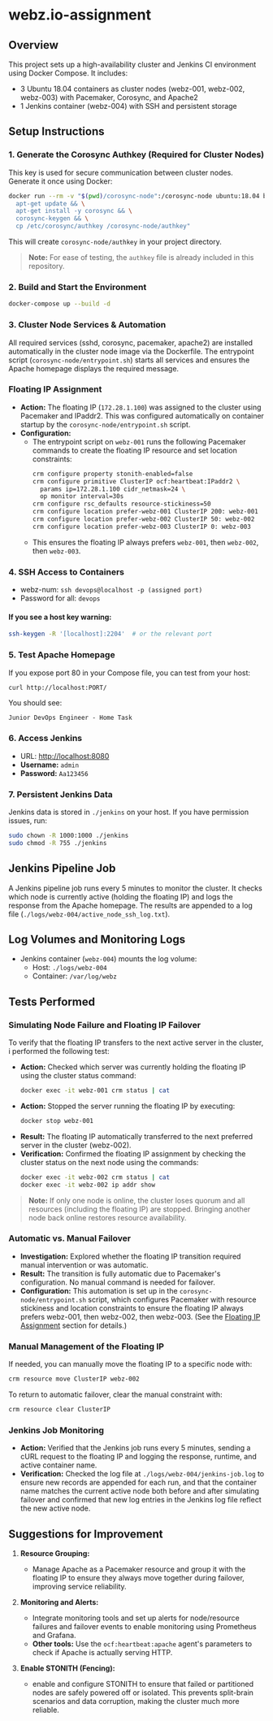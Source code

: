# webz.io-assignment

## Overview
This project sets up a high-availability cluster and Jenkins CI environment using Docker Compose. It includes:
- 3 Ubuntu 18.04 containers as cluster nodes (webz-001, webz-002, webz-003) with Pacemaker, Corosync, and Apache2
- 1 Jenkins container (webz-004) with SSH and persistent storage

## Setup Instructions

### 1. Generate the Corosync Authkey (Required for Cluster Nodes)
This key is used for secure communication between cluster nodes. Generate it once using Docker:
```sh
docker run --rm -v "$(pwd)/corosync-node":/corosync-node ubuntu:18.04 bash -c "\
  apt-get update && \
  apt-get install -y corosync && \
  corosync-keygen && \
  cp /etc/corosync/authkey /corosync-node/authkey"
```
This will create `corosync-node/authkey` in your project directory.

> **Note:** For ease of testing, the `authkey` file is already included in this repository.

### 2. Build and Start the Environment
```sh
docker-compose up --build -d
```

### 3. Cluster Node Services & Automation
All required services (sshd, corosync, pacemaker, apache2) are installed automatically in the cluster node image via the Dockerfile. The entrypoint script (`corosync-node/entrypoint.sh`) starts all services and ensures the Apache homepage displays the required message.

### Floating IP Assignment
- **Action:** The floating IP (`172.28.1.100`) was assigned to the cluster using Pacemaker and IPaddr2. This was configured automatically on container startup by the `corosync-node/entrypoint.sh` script.
- **Configuration:**
  - The entrypoint script on `webz-001` runs the following Pacemaker commands to create the floating IP resource and set location constraints:
    ```sh
    crm configure property stonith-enabled=false
    crm configure primitive ClusterIP ocf:heartbeat:IPaddr2 \
      params ip=172.28.1.100 cidr_netmask=24 \
      op monitor interval=30s
    crm configure rsc_defaults resource-stickiness=50
    crm configure location prefer-webz-001 ClusterIP 200: webz-001
    crm configure location prefer-webz-002 ClusterIP 50: webz-002
    crm configure location prefer-webz-003 ClusterIP 0: webz-003
    ```
  - This ensures the floating IP always prefers `webz-001`, then `webz-002`, then `webz-003`.

### 4. SSH Access to Containers
- webz-num: `ssh devops@localhost -p (assigned port)`
- Password for all: `devops`

#### If you see a host key warning:
```sh
ssh-keygen -R '[localhost]:2204'  # or the relevant port
```

### 5. Test Apache Homepage
If you expose port 80 in your Compose file, you can test from your host:
```sh
curl http://localhost:PORT/
```
You should see:
```
Junior DevOps Engineer - Home Task
```

### 6. Access Jenkins
- URL: [http://localhost:8080](http://localhost:8080)
- **Username:** `admin`
- **Password:** `Aa123456`

### 7. Persistent Jenkins Data
Jenkins data is stored in `./jenkins` on your host. If you have permission issues, run:
```sh
sudo chown -R 1000:1000 ./jenkins
sudo chmod -R 755 ./jenkins
```

## Jenkins Pipeline Job

A Jenkins pipeline job runs every 5 minutes to monitor the cluster. It checks which node is currently active (holding the floating IP) and logs the response from the Apache homepage. The results are appended to a log file (`./logs/webz-004/active_node_ssh_log.txt`).

## Log Volumes and Monitoring Logs
- Jenkins container (`webz-004`) mounts the log volume:
  - Host: `./logs/webz-004`
  - Container: `/var/log/webz`


## Tests Performed

### Simulating Node Failure and Floating IP Failover
To verify that the floating IP transfers to the next active server in the cluster, i performed the following test:
- **Action:** Checked which server was currently holding the floating IP using the cluster status command:
  ```sh
  docker exec -it webz-001 crm status | cat
  ```
- **Action:** Stopped the server running the floating IP by executing:
  ```sh
  docker stop webz-001
  ```
- **Result:** The floating IP automatically transferred to the next preferred server in the cluster (webz-002).
- **Verification:** Confirmed the floating IP assignment by checking the cluster status on the next node using the commands:
  ```sh
  docker exec -it webz-002 crm status | cat
  docker exec -it webz-002 ip addr show
  ```

> **Note:** If only one node is online, the cluster loses quorum and all resources (including the floating IP) are stopped. Bringing another node back online restores resource availability.

### Automatic vs. Manual Failover
- **Investigation:** Explored whether the floating IP transition required manual intervention or was automatic.
- **Result:** The transition is fully automatic due to Pacemaker's configuration. No manual command is needed for failover.
- **Configuration:** This automation is set up in the `corosync-node/entrypoint.sh` script, which configures Pacemaker with resource stickiness and location constraints to ensure the floating IP always prefers webz-001, then webz-002, then webz-003. (See the [Floating IP Assignment](#floating-ip-assignment) section for details.)

### Manual Management of the Floating IP
If needed, you can manually move the floating IP to a specific node with:
```sh
crm resource move ClusterIP webz-002
```
To return to automatic failover, clear the manual constraint with:
```sh
crm resource clear ClusterIP
```

### Jenkins Job Monitoring
- **Action:** Verified that the Jenkins job runs every 5 minutes, sending a cURL request to the floating IP and logging the response, runtime, and active container name.
- **Verification:** Checked the log file at `./logs/webz-004/jenkins-job.log` to ensure new records are appended for each run, and that the container name matches the current active node both before and after simulating failover and confirmed that new log entries in the Jenkins log file reflect the new active node.

## Suggestions for Improvement

1. **Resource Grouping:**
   - Manage Apache as a Pacemaker resource and group it with the floating IP to ensure they always move together during failover, improving service reliability.

2. **Monitoring and Alerts:**
   - Integrate monitoring tools and set up alerts for node/resource failures and failover events to enable monitoring using Prometheus and Grafana.
   - **Other tools:**
      Use the `ocf:heartbeat:apache` agent's parameters to check if Apache is actually serving HTTP.

3. **Enable STONITH (Fencing):**
   - enable and configure STONITH to ensure that failed or partitioned nodes are safely powered off or isolated. This prevents split-brain scenarios and data corruption, making the cluster much more reliable.


